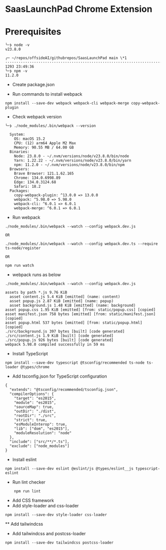 # SaasLaunchPad Chrome Extension

# Prerequisites

```
╰─❯ node -v
v23.8.0

╭─ ~/repos/offsideAI/githubrepos/SaasLaunchPad main \*1 ··············································································································································· 1293 23:49:36
╰─❯ npm -v
11.2.0
```

* Create package.json

*  Run commands to install webpack

```
npm install --save-dev webpack webpack-cli webpack-merge copy-webpack-plugin
```

- Check webpack version

```
╰─❯ ./node_modules/.bin/webpack --version

  System:
    OS: macOS 15.2
    CPU: (12) arm64 Apple M2 Max
    Memory: 90.55 MB / 64.00 GB
  Binaries:
    Node: 23.8.0 - ~/.nvm/versions/node/v23.8.0/bin/node
    Yarn: 1.22.22 - ~/.nvm/versions/node/v23.8.0/bin/yarn
    npm: 11.2.0 - ~/.nvm/versions/node/v23.8.0/bin/npm
  Browsers:
    Brave Browser: 121.1.62.165
    Chrome: 134.0.6998.89
    Edge: 134.0.3124.68
    Safari: 18.2
  Packages:
    copy-webpack-plugin: ^13.0.0 => 13.0.0
    webpack: ^5.98.0 => 5.98.0
    webpack-cli: ^6.0.1 => 6.0.1
    webpack-merge: ^6.0.1 => 6.0.1
```

* Run webpack

```
./node_modules/.bin/webpack --watch --config webpack.dev.js

OR

./node_modules/.bin/webpack --watch --config webpack.dev.ts --require ts-node/register

OR

npm run watch
```

* webpack runs as below

```
./node_modules/.bin/webpack --watch --config webpack.dev.js

assets by path *.js 9.76 KiB
  asset content.js 5.4 KiB [emitted] (name: content)
  asset popup.js 2.87 KiB [emitted] (name: popup)
  asset background.js 1.48 KiB [emitted] (name: background)
asset popup.css 1.95 KiB [emitted] [from: static/popup.css] [copied]
asset manifest.json 758 bytes [emitted] [from: static/manifest.json] [copied]
asset popup.html 537 bytes [emitted] [from: static/popup.html] [copied]
./src/background.js 397 bytes [built] [code generated]
./src/content.js 1.9 KiB [built] [code generated]
./src/popup.js 926 bytes [built] [code generated]
webpack 5.98.0 compiled successfully in 59 ms

```

* Install TypeScript

```
npm install --save-dev typescript @tsconfig/recommended ts-node ts-loader @types/chrome
```

* Add tsconfig.json for TypeScript configuration

```
{
  "extends": "@tsconfig/recommended/tsconfig.json",
  "compilerOptions": {
    "target": "es2015",
    "module": "es2015",
    "sourceMap": true,
    "outDir": "./dist",
    "rootDir": "./src",
    "strict": true,
    "esModuleInterop": true,
    "lib": ["dom", "es2015"],
    "moduleResolution": "node"
  },
  "include": ["src/**/*.ts"],
  "exclude": ["node_modules"]
}
```

* Install eslint

```
npm install --save-dev eslint @eslint/js @types/eslint__js typescript-eslint
```

* Run lint checker

```
    npm run lint
```

* Add CSS framework
* Add style-loader and css-loader
```
npm install --save-dev style-loader css-loader

```

** Add tailwindcss
* Add tailwindcss and postcss-loader

```
npm install --save-dev tailwindcss postcss-loader
```
